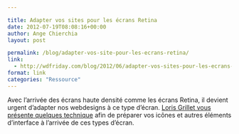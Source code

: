 ```yaml
---

title: Adapter vos sites pour les écrans Retina
date: 2012-07-19T08:08:16+00:00
author: Ange Chierchia
layout: post

permalink: /blog/adapter-vos-site-pour-les-ecrans-retina/
link:
  - http://wdfriday.com/blog/2012/06/adapter-vos-sites-pour-les-ecrans-retina/
format: link
categories: "Ressource"
---
```

Avec l&rsquo;arrivée des écrans haute densité comme les écrans Retina, il devient urgent d&rsquo;adapter nos webdesigns à ce type d&rsquo;écran. <a href="http://wdfriday.com/blog/2012/06/adapter-vos-sites-pour-les-ecrans-retina/" target="_blank">Loris Grillet vous présente quelques technique</a> afin de préparer vos icônes et autres éléments d&rsquo;interface à l&rsquo;arrivée de ces types d&rsquo;écran.